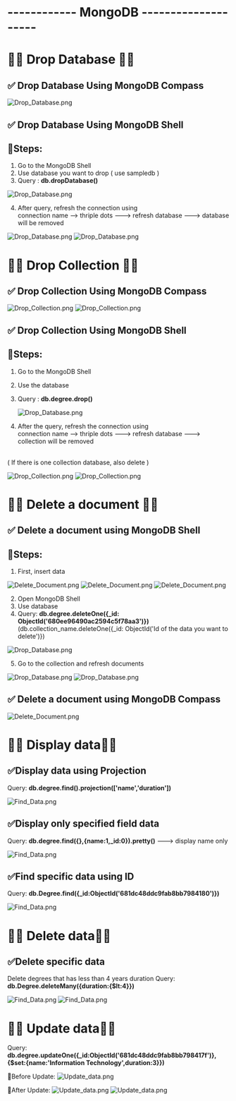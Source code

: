 # ------------ MongoDB --------------------

# 🍃🍃 Drop Database 🍃🍃

## ✅ Drop Database Using MongoDB Compass

![Drop_Database.png](./Outputs/1.1.png)

## ✅ Drop Database Using MongoDB Shell

## 🔹Steps: 

1. Go to the MongoDB Shell
2. Use database you want to drop ( use sampledb )
3. Query : **db.dropDatabase()**

![Drop_Database.png](./Outputs/2_1.png)

4. After query, refresh the connection using <br>
connection name -->  thriple dots ---> refresh database ---> database will be removed

![Drop_Database.png](./Outputs/2_2.png)
![Drop_Database.png](./Outputs/2_3.png)

# 🍃🍃 Drop Collection 🍃🍃

## ✅ Drop Collection Using MongoDB Compass

![Drop_Collection.png](./Outputs/3_1.png)
![Drop_Collection.png](./Outputs/3_2.png)

## ✅ Drop Collection Using MongoDB Shell

## 🔹Steps: 

1. Go to the MongoDB Shell
2. Use the database 
3. Query : **db.degree.drop()**
   
   ![Drop_Database.png](./Outputs/4_1.png)
   
5. After the query, refresh the connection using <br>
connection name -->  thriple dots ---> refresh database ---> collection will be removed
<br>
( If there is one collection database, also delete )

 ![Drop_Collection.png](./Outputs/4_2.png) 
 ![Drop_Collection.png](./Outputs/4_3.png)


# 🍃🍃 Delete a document 🍃🍃

## ✅ Delete a document using MongoDB Shell

## 🔹Steps: 

1. First, insert data

 ![Delete_Document.png](./Outputs/5_1.png) 
 ![Delete_Document.png](./Outputs/5_2.png)
 ![Delete_Document.png](./Outputs/5_3.png)

2. Open MongoDB Shell
3. Use database
4. Query: **db.degree.deleteOne({_id: ObjectId('680ee96490ac2594c5f78aa3')})**
(db.collection_name.deleteOne({_id: ObjectId('Id of the data you want to delete')})

 ![Drop_Database.png](./Outputs/5_4.png) 

5. Go to the collection and refresh documents

 ![Drop_Database.png](./Outputs/5_5.png) 
 ![Drop_Database.png](./Outputs/5_6.png) 

 
## ✅ Delete a document using MongoDB Compass

![Delete_Document.png](./Outputs/5_7.png) 

# 🍃🍃 Display data🍃🍃

## ✅Display data using Projection 

 Query: **db.degree.find().projection(['name','duration'])**

![Find_Data.png](./Outputs/6_1.png) 

## ✅Display only specified field data

Query: **db.degree.find({},{name:1,_id:0}).pretty()** ---> display name only

![Find_Data.png](./Outputs/6_2.png) 

## ✅Find specific data using ID

Query: **db.Degree.find({_id:ObjectId('681dc48ddc9fab8bb7984180')})** 

![Find_Data.png](./Outputs/6_3.png) 

# 🍃🍃 Delete data🍃🍃

## ✅Delete specific data

Delete degrees that has less than 4 years duration
Query: **db.Degree.deleteMany({duration:{$lt:4}})** 

![Find_Data.png](./Outputs/6_4.png) 
![Find_Data.png](./Outputs/6_5.png) 

# 🍃🍃 Update data🍃🍃

Query: **db.degree.updateOne({_id:ObjectId('681dc48ddc9fab8bb798417f')},{$set:{name:'Information Technology',duration:3}})** 

🔹Before Update:
![Update_data.png](./Outputs/6_6.png) 

🔹After Update:
![Update_data.png](./Outputs/6_7.png) 
![Update_data.png](./Outputs/6_8.png) 


